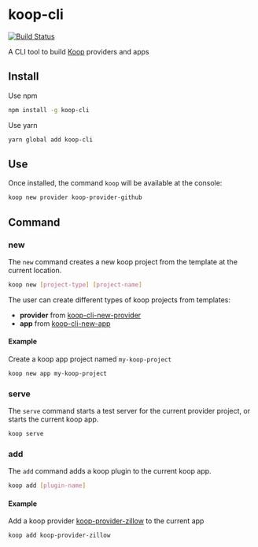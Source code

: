 # koop-cli

[![Build Status](https://travis-ci.org/haoliangyu/koop-cli.svg?branch=master)](https://travis-ci.org/haoliangyu/koop-cli)

A CLI tool to build [Koop](https://github.com/koopjs/koop) providers and apps

## Install

Use npm

``` bash
npm install -g koop-cli
```

Use yarn

``` bash
yarn global add koop-cli
```

## Use

Once installed, the command `koop` will be available at the console:

``` bash
koop new provider koop-provider-github
```

## Command

### new

The `new` command creates a new koop project from the template at the current location.

``` bash
koop new [project-type] [project-name]
```

The user can create different types of koop projects from templates:
* **provider** from [koop-cli-new-provider](./templates/provider/project)
* **app** from [koop-cli-new-app](./templates/provider/provider)

#### Example

Create a koop app project named `my-koop-project`

``` bash
koop new app my-koop-project
```

### serve

The `serve` command starts a test server for the current provider project, or starts the current koop app.

``` bash
koop serve
```

### add

The `add` command adds a koop plugin to the current koop app.

``` bash
koop add [plugin-name]
```

#### Example

Add a koop provider [koop-provider-zillow](https://www.npmjs.com/package/koop-provider-zillow) to the current app

``` bash
koop add koop-provider-zillow
```
